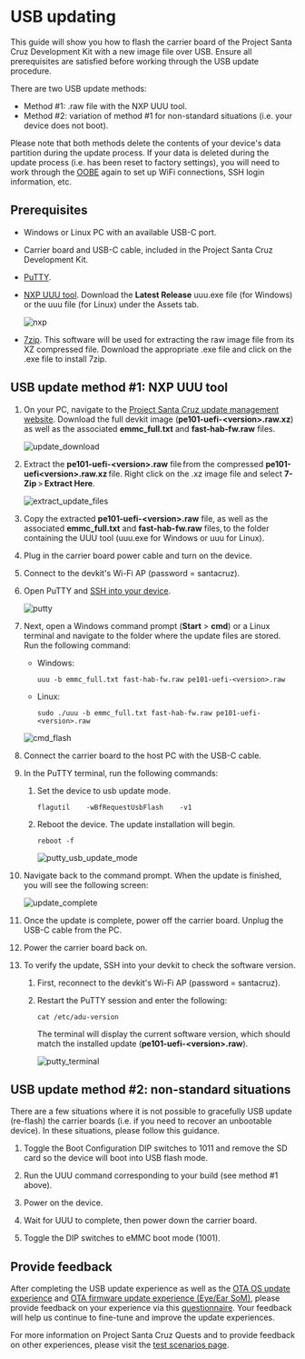 <!---
title: USB updating                        # the article title to show on the browser tab
description: Walks a user through the usb update process for the devkit carrier board (July 2020).
author: elqu20      # the author's GitHub ID - will be auto-populated if set in settings.json
ms.author: v-elqu     # the author's Microsoft alias (if applicable) - will be auto-populated if set in settings.json
ms.date: {@date}           # the date - will be auto-populated when template is first applied
ms.topic: reference  # the type of article
--->

# USB updating

This guide will show you how to flash the carrier board of the Project Santa Cruz Development Kit with a new image file over USB. Ensure all prerequisites are satisfied before working through the USB update procedure.

There are two USB update methods:

<!---- Method #1: .swu file with a USB storage device.--->
- Method #1: .raw file with the NXP UUU tool.
- Method #2: variation of method #1 for non-standard situations (i.e. your device does not boot).

Please note that both methods delete the contents of your device's data partition during the update process. If your data is deleted during the update process (i.e. has been reset to factory settings), you will need to work through the [OOBE](https://github.com/microsoft/Project-Santa-Cruz-Preview/blob/main/user-guides/getting_started/oobe.md) again to set up WiFi connections, SSH login information, etc.

## Prerequisites

- Windows or Linux PC with an available USB-C port.

<!----- USB storage device (for method #1).--->

- Carrier board and USB-C cable, included in the Project Santa Cruz Development Kit.  

- [PuTTY](https://www.chiark.greenend.org.uk/~sgtatham/putty/latest.html).

- [NXP UUU tool](https://github.com/NXPmicro/mfgtools/releases). Download the **Latest Release** uuu.exe file (for Windows) or the uuu file (for Linux) under the Assets tab.

    ![nxp](https://github.com/microsoft/Project-Santa-Cruz-Private-Preview/blob/main/user-guides/updating/images/usb_nxp.png)

- [7zip](https://www.7-zip.org/). This software will be used for extracting the raw image file from its XZ compressed file. Download the appropriate .exe file and click on the .exe file to install 7zip.  

## USB update method #1: NXP UUU tool

1. On your PC, navigate to the [Project Santa Cruz update management website](https://projectsantacruz.microsoft.com/Download). Download the full devkit image (**pe101-uefi-\<version>.raw.xz**) as well as the associated **emmc_full.txt** and **fast-hab-fw.raw** files.

    ![update_download](https://github.com/microsoft/Project-Santa-Cruz-Private-Preview/blob/main/user-guides/updating/images/usb_update_download.png)

1. Extract the **pe101-uefi-\<version>.raw** file from the compressed **pe101-uefi\<version>.raw.xz** file. Right click on the .xz image file and select **7-Zip** > **Extract Here**.  

    ![extract_update_files](https://github.com/microsoft/Project-Santa-Cruz-Private-Preview/blob/main/user-guides/updating/images/usb_extract_update_files.png)

1. Copy the extracted **pe101-uefi-\<version>.raw** file, as well as the associated **emmc_full.txt** and **fast-hab-fw.raw** files, to the folder containing the UUU tool (uuu.exe for Windows or uuu for Linux).  

1. Plug in the carrier board power cable and turn on the device.  

1. Connect to the devkit's Wi-Fi AP (password = santacruz).

1. Open PuTTY and [SSH into your device](https://github.com/microsoft/Project-Santa-Cruz-Preview/blob/main/user-guides/general/troubleshooting/ssh_and_serial_connection_setup.md#ssh-into-the-devkit).

    ![putty](https://github.com/microsoft/Project-Santa-Cruz-Private-Preview/blob/main/user-guides/updating/images/ota_putty.png)

1. Next, open a Windows command prompt (**Start** > **cmd**) or a Linux terminal and navigate to the folder where the update files are stored. Run the following command:

    - Windows:
        ```console
        uuu -b emmc_full.txt fast-hab-fw.raw pe101-uefi-<version>.raw  
        ```
    - Linux:
        ```console
        sudo ./uuu -b emmc_full.txt fast-hab-fw.raw pe101-uefi-<version>.raw  
        ```

    ![cmd_flash](https://github.com/microsoft/Project-Santa-Cruz-Private-Preview/blob/main/user-guides/updating/images/usb_cmd_flash.png)  

1. Connect the carrier board to the host PC with the USB-C cable.  

1. In the PuTTY terminal, run the following commands:

    1. Set the device to usb update mode.

        ```console
        flagutil    -wBfRequestUsbFlash    -v1
        ```

    1. Reboot the device. The update installation will begin.

        ```console
        reboot -f
        ```

        ![putty_usb_update_mode](https://github.com/microsoft/Project-Santa-Cruz-Private-Preview/blob/main/user-guides/updating/images/usb_putty_usb_update_mode.png)

1. Navigate back to the command prompt. When the update is finished, you will see the following screen:

    ![update_complete](https://github.com/microsoft/Project-Santa-Cruz-Private-Preview/blob/main/user-guides/updating/images/usb_update_complete.png)
  
1. Once the update is complete, power off the carrier board. Unplug the USB-C cable from the PC.  

1. Power the carrier board back on.

1. To verify the update, SSH into your devkit to check the software version.

    1. First, reconnect to the devkit's Wi-Fi AP (password = santacruz).

    1. Restart the PuTTY session and enter the following:

        ```console
        cat /etc/adu-version
        ```

        The terminal will display the current software version, which should match the installed update (**pe101-uefi-\<version>.raw**).

        ![putty_terminal](https://github.com/microsoft/Project-Santa-Cruz-Private-Preview/blob/main/user-guides/updating/images/ota_putty_terminal.png)

## USB update method #2: non-standard situations

There are a few situations where it is not possible to gracefully USB update (re-flash) the carrier boards (i.e. if you need to recover an unbootable device). In these situations, please follow this guidance.

 1. Toggle the Boot Configuration DIP switches to 1011 and remove the SD card so the device will boot into USB flash mode.

 1. Run the UUU command corresponding to your build (see method #1 above).

 1. Power on the device.

 1. Wait for UUU to complete, then power down the carrier board.

 1. Toggle the DIP switches to eMMC boot mode (1001).

## Provide feedback

After completing the USB update experience as well as the [OTA OS update experience](https://github.com/microsoft/Project-Santa-Cruz-Private-Preview/blob/main/user-guides/updating/ota_update.md) and [OTA firmware update experience (Eye/Ear SoM)](https://github.com/microsoft/Project-Santa-Cruz-Private-Preview/blob/main/user-guides/updating/ear_som_firmware.md), please provide feedback on your experience via this [questionnaire](https://forms.office.com/Pages/ResponsePage.aspx?id=v4j5cvGGr0GRqy180BHbR-EYOjUzOMlKvDaulVXd95tUNDc1V05EMDA2NjBRVDc5UlZBMVkwRjRNQSQlQCN0PWcu). Your feedback will help us continue to fine-tune and improve the update experiences.

For more information on Project Santa Cruz Quests and to provide feedback on other experiences, please visit the [test scenarios page](https://github.com/microsoft/Project-Santa-Cruz-Private-Preview/blob/main/user-guides/general/test-scenarios.md).
